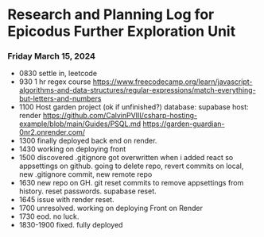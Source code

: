 # Research and Planning Log for Epicodus Further Exploration Unit

### Friday March 15, 2024

* 0830 settle in, leetcode
* 930 1 hr regex course https://www.freecodecamp.org/learn/javascript-algorithms-and-data-structures/regular-expressions/match-everything-but-letters-and-numbers
* 1100 Host garden project (ok if unfinished?) database: supabase host: render
https://github.com/CalvinPVIII/csharp-hosting-example/blob/main/Guides/PSQL.md
https://garden-guardian-0nr2.onrender.com/
* 1300 finally deployed back end on render.
* 1430 working on deploying front
* 1500 discovered .gitignore got overwritten when i added react so appsettings on github. going to delete repo, revert commits on local, new .gitignore commit, new remote repo
* 1630 new repo on GH. git reset commits to remove appsettings from history. reset passwords. supabase reset. 
* 1645 issue with render reset.
* 1700 unresolved. working on deploying Front on Render
* 1730 eod. no luck.
* 1830-1900 fixed. fully deployed